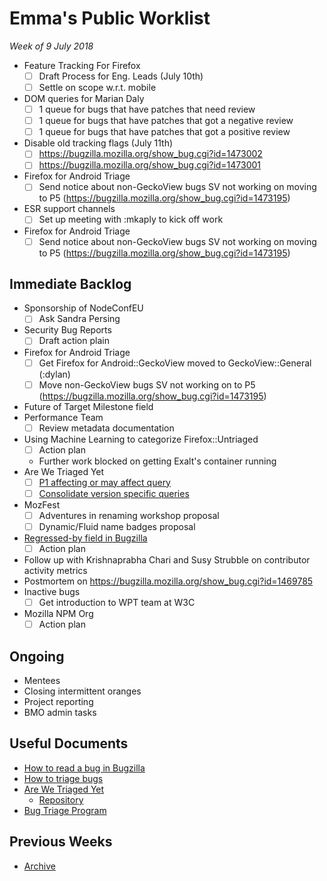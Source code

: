 # Emma's Public Worklist

_Week of 9 July 2018_

* Feature Tracking For Firefox
  - [ ] Draft Process for Eng. Leads (July 10th)
  - [ ] Settle on scope w.r.t. mobile
* DOM queries for Marian Daly
  - [ ] 1 queue for bugs that have patches that need review 
  - [ ] 1 queue for bugs that have patches that got a negative review
  - [ ] 1 queue for bugs that have patches that got a positive review
* Disable old tracking flags (July 11th)
  - [ ] https://bugzilla.mozilla.org/show_bug.cgi?id=1473002
  - [ ] https://bugzilla.mozilla.org/show_bug.cgi?id=1473001
* Firefox for Android Triage
  - [ ] Send notice about non-GeckoView bugs SV not working on moving to P5 (https://bugzilla.mozilla.org/show_bug.cgi?id=1473195)
* ESR support channels
  - [ ] Set up meeting with :mkaply to kick off work
* Firefox for Android Triage
  - [ ] Send notice about non-GeckoView bugs SV not working on moving to P5 (https://bugzilla.mozilla.org/show_bug.cgi?id=1473195)
  
## Immediate Backlog

* Sponsorship of NodeConfEU
  - [ ] Ask Sandra Persing
* Security Bug Reports
  - [ ] Draft action plain
* Firefox for Android Triage
  - [ ] Get Firefox for Android::GeckoView moved to GeckoView::General (:dylan)
  - [ ] Move non-GeckoView bugs SV not working on to P5 (https://bugzilla.mozilla.org/show_bug.cgi?id=1473195)
* Future of Target Milestone field
* Performance Team 
  - [ ] Review metadata documentation
* Using Machine Learning to categorize Firefox::Untriaged 
  - [ ] Action plan
  - Further work blocked on getting Exalt's container running
* Are We Triaged Yet
  - [ ] [P1 affecting or may affect query](https://github.com/emceeaich/are-we-triaged-yet/issues/38)
  - [ ] [Consolidate version specific queries](https://github.com/emceeaich/are-we-triaged-yet/issues/43)
* MozFest
  - [ ] Adventures in renaming workshop proposal
  - [ ] Dynamic/Fluid name badges proposal
* [Regressed-by field in Bugzilla](https://bugzilla.mozilla.org/show_bug.cgi?id=1461492)
  - [ ] Action plan
* Follow up with Krishnaprabha Chari and Susy Strubble on contributor activity metrics
* Postmortem on https://bugzilla.mozilla.org/show_bug.cgi?id=1469785
* Inactive bugs
  - [ ] Get introduction to WPT team at W3C
* Mozilla NPM Org
  - [ ] Action plan

## Ongoing

* Mentees
* Closing intermittent oranges
* Project reporting
* BMO admin tasks

## Useful Documents

* [How to read a bug in Bugzilla](https://www.youtube.com/watch?v=9_2k4RIrM_o)
* [How to triage bugs](https://github.com/mozilla/bug-handling/blob/master/policy/triage-bugzilla.md)
* [Are We Triaged Yet](https://are-we-triaged-yet.herokuapp.com/) 
  * [Repository](https://github.com/emceeaich/are-we-triaged-yet)
* [Bug Triage Program](https://wiki.mozilla.org/Bug_Triage)

## Previous Weeks
* [Archive](/emceeaich/what-is-emma-working-on/archive.md)
